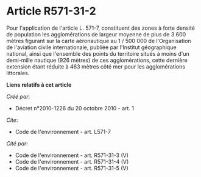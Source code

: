 # Article R571-31-2

Pour l'application de l'article L. 571-7, constituent des zones à forte densité de population les agglomérations de largeur
moyenne de plus de 3 600 mètres figurant sur la carte aéronautique au 1 / 500 000 de l'Organisation de l'aviation civile
internationale, publiée par l'Institut géographique national, ainsi que l'ensemble des points du territoire situés à moins
d'un demi-mille nautique (926 mètres) de ces agglomérations, cette dernière extension étant réduite à 463 mètres côté mer
pour les agglomérations littorales.

**Liens relatifs à cet article**

_Créé par_:

  - Décret n°2010-1226 du 20 octobre 2010 - art. 1

_Cite_:

  - Code de l'environnement - art. L571-7

_Cité par_:

  - Code de l'environnement - art. R571-31-3 (V)
  - Code de l'environnement - art. R571-31-4 (V)
  - Code de l'environnement - art. R571-31-5 (V)

